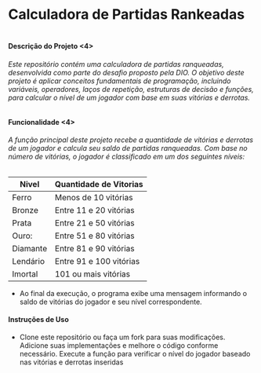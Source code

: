 # Calculadora de Partidas Rankeadas <h1>

#### Descrição do Projeto <4>
###### Este repositório contém uma calculadora de partidas ranqueadas, desenvolvida como parte do desafio proposto pela DIO. O objetivo deste projeto é aplicar conceitos fundamentais de programação, incluindo variáveis, operadores, laços de repetição, estruturas de decisão e funções, para calcular o nível de um jogador com base em suas vitórias e derrotas. <h6>

#### Funcionalidade <4>
###### A função principal deste projeto recebe a quantidade de vitórias e derrotas de um jogador e calcula seu saldo de partidas ranqueadas. Com base no número de vitórias, o jogador é classificado em um dos seguintes níveis:

Nivel    |  Quantidade de Vitorias
--------- | ---------
 Ferro   | Menos de 10 vitórias
 Bronze  | Entre 11 e 20 vitórias
 Prata   | Entre 21 e 50 vitórias
 Ouro:   | Entre 51 e 80 vitórias
 Diamante| Entre 81 e 90 vitórias
 Lendário| Entre 91 e 100 vitórias
 Imortal | 101 ou mais vitórias

* Ao final da execução, o programa exibe uma mensagem informando o saldo de vitórias do jogador e seu nível correspondente.

#### Instruções de Uso
* Clone este repositório ou faça um fork para suas modificações.
Adicione suas implementações e melhore o código conforme necessário.
Execute a função para verificar o nível do jogador baseado nas vitórias e derrotas inseridas


